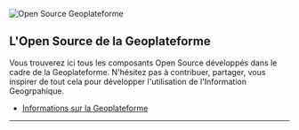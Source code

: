 ![Open Source Geoplateforme](https://github.com/Geoplateforme/.github/assets/16741984/b900fab3-5b28-42ef-8539-9abf23e83ad5) 


## L'Open Source de la Geoplateforme 

Vous trouverez ici tous les composants Open Source développés dans le cadre de la Geoplateforme.
N'hésitez pas à contribuer, partager, vous inspirer de tout cela pour développer l'utilisation de l'Information Geogrpahique.

* [Informations sur la Geoplateforme](https://www.ign.fr/geoplateforme)
----

